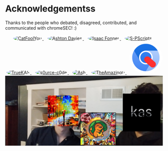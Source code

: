 # Acknowledgementss

Thanks to the people who debated, disagreed, contributed, and communicated with chromeSEC! :)
<p align="center">
  <a href="https://github.com/catfoolyou" target="_blank" style="margin-right: 10px;">
    <img src="https://github.com/catfoolyou.png" width="100" height="100" alt="CatFoolYou" style="border-radius: 50%; border: 2px solid #ffffff;"/>
  </a>
  <a href="https://github.com/AshtonDavies" target="_blank" style="margin-right: 10px;">
    <img src="https://github.com/AshtonDavies.png" width="100" height="100" alt="Ashton Davies" style="border-radius: 50%; border: 2px solid #ffffff;"/>
  </a>
  <a href="https://github.com/isaacfonner" target="_blank" style="margin-right: 10px;">
    <img src="https://github.com/isaacfonner.png" width="100" height="100" alt="Isaac Fonner" style="border-radius: 50%; border: 2px solid #ffffff;"/>
  </a>
  <a href="https://github.com/S-PScripts" target="_blank" style="margin-right: 10px;">
    <img src="https://github.com/S-PScripts.png" width="100" height="100" alt="S-PScripts" style="border-radius: 50%; border: 2px solid #ffffff;"/>
  </a>
  <a href="https://github.com/truekas" target="_blank" style="margin-right: 10px;">
    <img src="https://github.com/truekas.png" width="100" height="100" alt="TrueKAS" style="border-radius: 50%; border: 2px solid #ffffff;"/>
  </a>
  <a href="https://github.com/s0urce-c0de" target="_blank" style="margin-right: 10px;">
    <img src="https://github.com/s0urce-c0de.png" width="100" height="100" alt="s0urce-c0de" style="border-radius: 50%; border: 2px solid #ffffff;"/>
  </a>
  <a href="https://github.com/nightfallenxyz" target="_blank" style="margin-right: 10px;">
    <img src="https://github.com/nightfallenxyz.png" width="100" height="100" alt="Ash" style="border-radius: 50%; border: 2px solid #ffffff;"/>
  </a>
  <a href="https://github.com/theamazing0" target="_blank" style="margin-right: 10px;">
    <img src="https://github.com/theamazing0.png" width="100" height="100" alt="TheAmazing0" style="border-radius: 50%; border: 2px solid #ffffff;"/>
  </a>
  <a href="about:blank" target="_blank">
    <img src="src/GC.png" width="100" height="100" alt="ChromeSEC GC" style="border-radius: 50%; border: 2px solid #ffffff;"/>
  </a>
    <img src="src/kas.jpg" alt="Photo of Caen Jones and KAS" />
</p>

